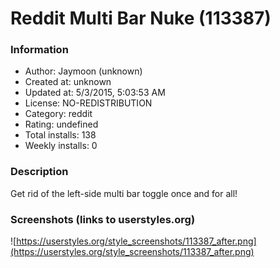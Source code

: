 # Reddit Multi Bar Nuke (113387)

### Information
- Author: Jaymoon (unknown)
- Created at: unknown
- Updated at: 5/3/2015, 5:03:53 AM
- License: NO-REDISTRIBUTION
- Category: reddit
- Rating: undefined
- Total installs: 138
- Weekly installs: 0


### Description
Get rid of the left-side multi bar toggle once and for all!


### Screenshots (links to userstyles.org)
![https://userstyles.org/style_screenshots/113387_after.png](https://userstyles.org/style_screenshots/113387_after.png)


